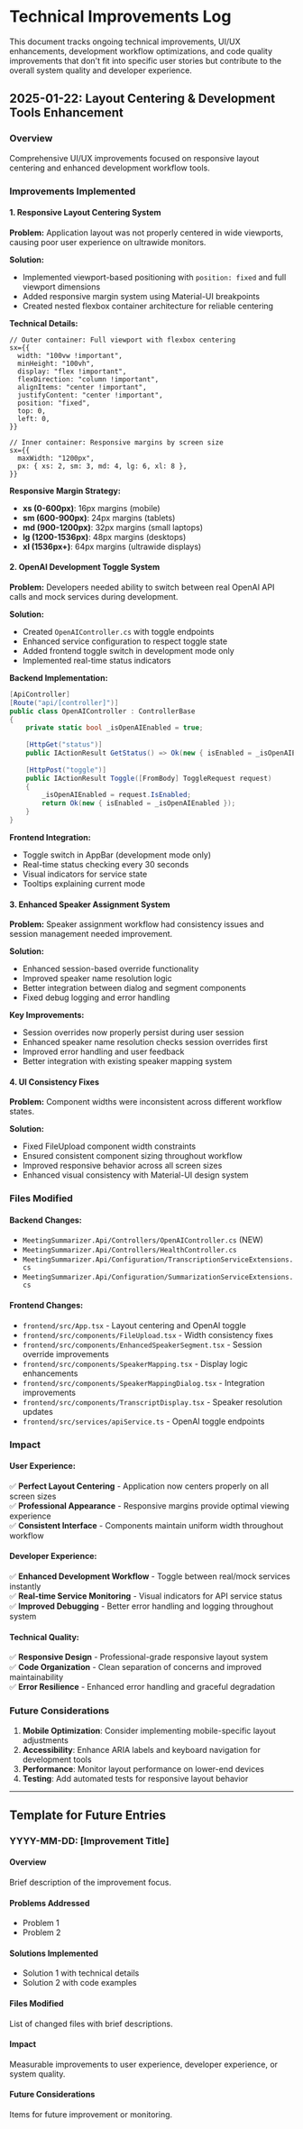 # Technical Improvements Log

This document tracks ongoing technical improvements, UI/UX enhancements, development workflow optimizations, and code quality improvements that don't fit into specific user stories but contribute to the overall system quality and developer experience.

## 2025-01-22: Layout Centering & Development Tools Enhancement

### Overview
Comprehensive UI/UX improvements focused on responsive layout centering and enhanced development workflow tools.

### Improvements Implemented

#### 1. Responsive Layout Centering System
**Problem:** Application layout was not properly centered in wide viewports, causing poor user experience on ultrawide monitors.

**Solution:** 
- Implemented viewport-based positioning with `position: fixed` and full viewport dimensions
- Added responsive margin system using Material-UI breakpoints
- Created nested flexbox container architecture for reliable centering

**Technical Details:**
```tsx
// Outer container: Full viewport with flexbox centering
sx={{
  width: "100vw !important",
  minHeight: "100vh",
  display: "flex !important",
  flexDirection: "column !important",
  alignItems: "center !important",
  justifyContent: "center !important",
  position: "fixed",
  top: 0,
  left: 0,
}}

// Inner container: Responsive margins by screen size
sx={{
  maxWidth: "1200px",
  px: { xs: 2, sm: 3, md: 4, lg: 6, xl: 8 },
}}
```

**Responsive Margin Strategy:**
- **xs (0-600px)**: 16px margins (mobile)
- **sm (600-900px)**: 24px margins (tablets)
- **md (900-1200px)**: 32px margins (small laptops)
- **lg (1200-1536px)**: 48px margins (desktops)
- **xl (1536px+)**: 64px margins (ultrawide displays)

#### 2. OpenAI Development Toggle System
**Problem:** Developers needed ability to switch between real OpenAI API calls and mock services during development.

**Solution:**
- Created `OpenAIController.cs` with toggle endpoints
- Enhanced service configuration to respect toggle state
- Added frontend toggle switch in development mode only
- Implemented real-time status indicators

**Backend Implementation:**
```csharp
[ApiController]
[Route("api/[controller]")]
public class OpenAIController : ControllerBase
{
    private static bool _isOpenAIEnabled = true;
    
    [HttpGet("status")]
    public IActionResult GetStatus() => Ok(new { isEnabled = _isOpenAIEnabled });
    
    [HttpPost("toggle")]
    public IActionResult Toggle([FromBody] ToggleRequest request)
    {
        _isOpenAIEnabled = request.IsEnabled;
        return Ok(new { isEnabled = _isOpenAIEnabled });
    }
}
```

**Frontend Integration:**
- Toggle switch in AppBar (development mode only)
- Real-time status checking every 30 seconds
- Visual indicators for service state
- Tooltips explaining current mode

#### 3. Enhanced Speaker Assignment System
**Problem:** Speaker assignment workflow had consistency issues and session management needed improvement.

**Solution:**
- Enhanced session-based override functionality
- Improved speaker name resolution logic
- Better integration between dialog and segment components
- Fixed debug logging and error handling

**Key Improvements:**
- Session overrides now properly persist during user session
- Enhanced speaker name resolution checks session overrides first
- Improved error handling and user feedback
- Better integration with existing speaker mapping system

#### 4. UI Consistency Fixes
**Problem:** Component widths were inconsistent across different workflow states.

**Solution:**
- Fixed FileUpload component width constraints
- Ensured consistent component sizing throughout workflow
- Improved responsive behavior across all screen sizes
- Enhanced visual consistency with Material-UI design system

### Files Modified

#### Backend Changes:
- `MeetingSummarizer.Api/Controllers/OpenAIController.cs` (NEW)
- `MeetingSummarizer.Api/Controllers/HealthController.cs`
- `MeetingSummarizer.Api/Configuration/TranscriptionServiceExtensions.cs`
- `MeetingSummarizer.Api/Configuration/SummarizationServiceExtensions.cs`

#### Frontend Changes:
- `frontend/src/App.tsx` - Layout centering and OpenAI toggle
- `frontend/src/components/FileUpload.tsx` - Width consistency fixes
- `frontend/src/components/EnhancedSpeakerSegment.tsx` - Session override improvements
- `frontend/src/components/SpeakerMapping.tsx` - Display logic enhancements
- `frontend/src/components/SpeakerMappingDialog.tsx` - Integration improvements
- `frontend/src/components/TranscriptDisplay.tsx` - Speaker resolution updates
- `frontend/src/services/apiService.ts` - OpenAI toggle endpoints

### Impact

#### User Experience:
✅ **Perfect Layout Centering** - Application now centers properly on all screen sizes  
✅ **Professional Appearance** - Responsive margins provide optimal viewing experience  
✅ **Consistent Interface** - Components maintain uniform width throughout workflow  

#### Developer Experience:
✅ **Enhanced Development Workflow** - Toggle between real/mock services instantly  
✅ **Real-time Service Monitoring** - Visual indicators for API service status  
✅ **Improved Debugging** - Better error handling and logging throughout system  

#### Technical Quality:
✅ **Responsive Design** - Professional-grade responsive layout system  
✅ **Code Organization** - Clean separation of concerns and improved maintainability  
✅ **Error Resilience** - Enhanced error handling and graceful degradation  

### Future Considerations

1. **Mobile Optimization**: Consider implementing mobile-specific layout adjustments
2. **Accessibility**: Enhance ARIA labels and keyboard navigation for development tools
3. **Performance**: Monitor layout performance on lower-end devices
4. **Testing**: Add automated tests for responsive layout behavior

---

## Template for Future Entries

### YYYY-MM-DD: [Improvement Title]

#### Overview
Brief description of the improvement focus.

#### Problems Addressed
- Problem 1
- Problem 2

#### Solutions Implemented
- Solution 1 with technical details
- Solution 2 with code examples

#### Files Modified
List of changed files with brief descriptions.

#### Impact
Measurable improvements to user experience, developer experience, or system quality.

#### Future Considerations
Items for future improvement or monitoring.
